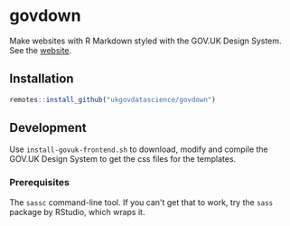 # govdown

Make websites with R Markdown styled with the GOV.UK Design System.  See the
[website](https://ukgovdatascience.github.io/govdown).

## Installation

``` r
remotes::install_github("ukgovdatascience/govdown")
```

## Development

Use `install-govuk-frontend.sh` to download, modify and compile the GOV.UK Design System to get the css files for the templates.

### Prerequisites

The `sassc` command-line tool.  If you can't get that to work, try the `sass`
package by RStudio, which wraps it.

